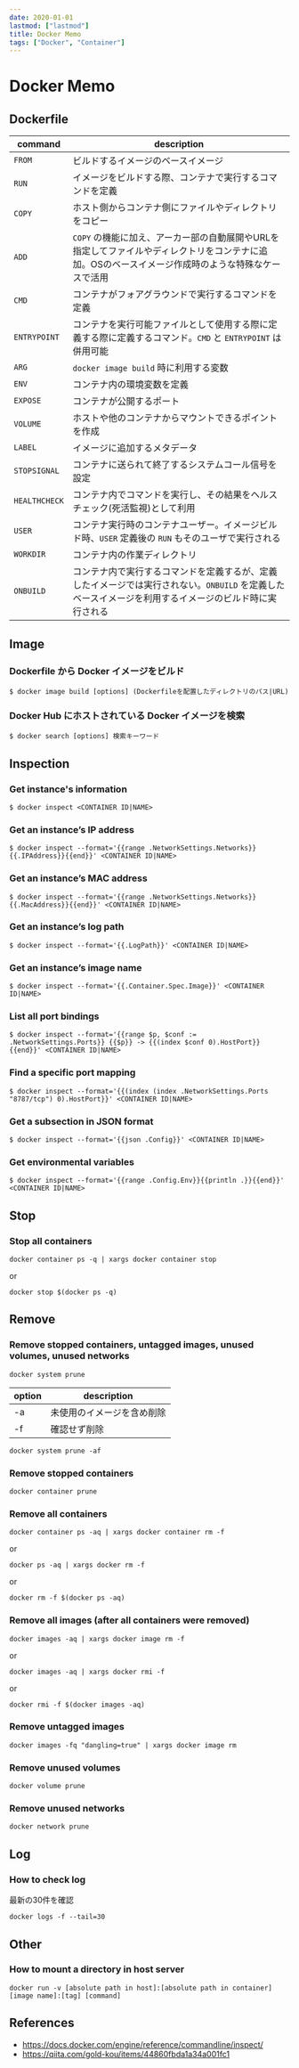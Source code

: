 ```yaml
---
date: 2020-01-01
lastmod: ["lastmod"]
title: Docker Memo
tags: ["Docker", "Container"]
---
```


# Docker Memo

## Dockerfile
|command|description|
|---|---|
|`FROM`|ビルドするイメージのベースイメージ|
|`RUN`|イメージをビルドする際、コンテナで実行するコマンドを定義|
|`COPY`|ホスト側からコンテナ側にファイルやディレクトリをコピー|
|`ADD`|`COPY` の機能に加え、アーカー部の自動展開やURLを指定してファイルやディレクトリをコンテナに追加。OSのベースイメージ作成時のような特殊なケースで活用|
|`CMD`|コンテナがフォアグラウンドで実行するコマンドを定義|
|`ENTRYPOINT`|コンテナを実行可能ファイルとして使用する際に定義する際に定義するコマンド。`CMD` と `ENTRYPOINT` は併用可能|
|`ARG`|`docker image build` 時に利用する変数|
|`ENV`|コンテナ内の環境変数を定義|
|`EXPOSE`|コンテナが公開するポート|
|`VOLUME`|ホストや他のコンテナからマウントできるポイントを作成|
|`LABEL`|イメージに追加するメタデータ|
|`STOPSIGNAL`|コンテナに送られて終了するシステムコール信号を設定|
|`HEALTHCHECK`|コンテナ内でコマンドを実行し、その結果をヘルスチェック(死活監視)として利用|
|`USER`|コンテナ実行時のコンテナユーザー。イメージビルド時、`USER` 定義後の `RUN` もそのユーザで実行される|
|`WORKDIR`|コンテナ内の作業ディレクトリ|
|`ONBUILD`|コンテナ内で実行するコマンドを定義するが、定義したイメージでは実行されない。`ONBUILD` を定義したベースイメージを利用するイメージのビルド時に実行される|

## Image

### Dockerfile から Docker イメージをビルド
```shell
$ docker image build [options] (Dockerfileを配置したディレクトリのパス|URL)
```

### Docker Hub にホストされている Docker イメージを検索
```shell
$ docker search [options] 検索キーワード
```

## Inspection

### Get instance's information
```shell
$ docker inspect <CONTAINER ID|NAME>
```
### Get an instance’s IP address
```shell
$ docker inspect --format='{{range .NetworkSettings.Networks}}{{.IPAddress}}{{end}}' <CONTAINER ID|NAME>
```

### Get an instance’s MAC address
```shell
$ docker inspect --format='{{range .NetworkSettings.Networks}}{{.MacAddress}}{{end}}' <CONTAINER ID|NAME>
```

### Get an instance’s log path
```shell
$ docker inspect --format='{{.LogPath}}' <CONTAINER ID|NAME>
```

### Get an instance’s image name
```shell
$ docker inspect --format='{{.Container.Spec.Image}}' <CONTAINER ID|NAME>
```

### List all port bindings
```shell
$ docker inspect --format='{{range $p, $conf := .NetworkSettings.Ports}} {{$p}} -> {{(index $conf 0).HostPort}} {{end}}' <CONTAINER ID|NAME>
```

### Find a specific port mapping
```shell
$ docker inspect --format='{{(index (index .NetworkSettings.Ports "8787/tcp") 0).HostPort}}' <CONTAINER ID|NAME>
```

### Get a subsection in JSON format
```shell
$ docker inspect --format='{{json .Config}}' <CONTAINER ID|NAME>
```

### Get environmental variables
```shell
$ docker inspect --format='{{range .Config.Env}}{{println .}}{{end}}' <CONTAINER ID|NAME>
```



## Stop

### Stop all containers

```shell
docker container ps -q | xargs docker container stop
```
or
```shell
docker stop $(docker ps -q)
```

## Remove

### Remove stopped containers, untagged images, unused volumes, unused networks

```shell
docker system prune
```

|option|description|
|---|---|
|-a|未使用のイメージを含め削除|
|-f|確認せず削除|

```shell
docker system prune -af
```

### Remove stopped containers
```shell
docker container prune
```

### Remove all containers
```shell
docker container ps -aq | xargs docker container rm -f
```
or
```shell
docker ps -aq | xargs docker rm -f
```
or
```shell
docker rm -f $(docker ps -aq)
```

### Remove all images (after all containers were removed)

```shell
docker images -aq | xargs docker image rm -f
```
or
```shell
docker images -aq | xargs docker rmi -f
```
or
```shell
docker rmi -f $(docker images -aq)
```

### Remove untagged images

```shell
docker images -fq "dangling=true" | xargs docker image rm
```

### Remove unused volumes

```shell
docker volume prune
```

### Remove unused networks

```shell
docker network prune
```

## Log

### How to check log

最新の30件を確認
```shell
docker logs -f --tail=30
```

## Other
### How to mount a directory in host server
```shell
docker run -v [absolute path in host]:[absolute path in container] [image name]:[tag] [command]
```

## References
* https://docs.docker.com/engine/reference/commandline/inspect/
* https://qiita.com/gold-kou/items/44860fbda1a34a001fc1